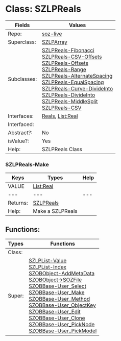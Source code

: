 
# Class:	SZLPReals

| Fields | Values |
| --------- | --------- |
| Repo: | [soz-live](/repos/soz-live.html) |
| Superclass: | [SZLPArray](SZLPArray.html) |
| Subclasses: | [SZLPReals-Fibonacci](SZLPReals-Fibonacci.html) <br> [SZLPReals-CSV-Offsets](SZLPReals-CSV-Offsets.html) <br> [SZLPReals-Offsets](SZLPReals-Offsets.html) <br> [SZLPReals-Range](SZLPReals-Range.html) <br> [SZLPReals-AlternateSpacing](SZLPReals-AlternateSpacing.html) <br> [SZLPReals-EqualSpacing](SZLPReals-EqualSpacing.html) <br> [SZLPReals-Curve-DivideInto](SZLPReals-Curve-DivideInto.html) <br> [SZLPReals-DivideInto](SZLPReals-DivideInto.html) <br> [SZLPReals-MiddleSplit](SZLPReals-MiddleSplit.html) <br> [SZLPReals-CSV](SZLPReals-CSV.html) |
| Interfaces: | [Reals](Reals.html), [List:Real](List:Real.html) |
| Interfaced: |  |
| Abstract?: | No |
| isValue?: | Yes |
| Help: | SZLPReals Class |

### SZLPReals-Make

| Keys | Types | Help |
| --------- | --------- | --------- |
| VALUE | [List:Real](Real.html) |  |
| --- | --- | --- |
| Returns: | [SZLPReals](SZLPReals.html) |
| Help: | Make a SZLPReals |


## Functions:

| Types | Functions |
| --------- | --------- |
| Class: |  |
| Super: | [SZLPList-Value](SZLPList.html) <br> [SZLPList-Index](SZLPList.html) <br> [SZOBObject-AddMetaData](SZOBObject.html) <br> [SZOBObject->SOZFile](SZOBObject.html) <br> [SZOBBase-User_Select](SZOBBase.html) <br> [SZOBBase-User_Make](SZOBBase.html) <br> [SZOBBase-User_Method](SZOBBase.html) <br> [SZOBBase-User_ObjectKey](SZOBBase.html) <br> [SZOBBase-User_Edit](SZOBBase.html) <br> [SZOBBase-User_Clone](SZOBBase.html) <br> [SZOBBase-User_PickNode](SZOBBase.html) <br> [SZOBBase-User_PickModel](SZOBBase.html) |


